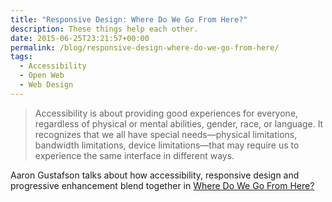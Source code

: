 ```yaml
---
title: "Responsive Design: Where Do We Go From Here?"
description: These things help each other.
date: 2015-06-25T23:21:57+00:00
permalink: /blog/responsive-design-where-do-we-go-from-here/
tags:
  - Accessibility
  - Open Web
  - Web Design
---
```


> Accessibility is about providing good experiences for everyone, regardless of physical or mental abilities, gender, race, or language. It recognizes that we all have special needs—physical limitations, bandwidth limitations, device limitations—that may require us to experience the same interface in different ways.

Aaron Gustafson talks about how accessibility, responsive design and progressive enhancement blend together in [Where Do We Go From Here?](http://www.aaron-gustafson.com/notebook/where-do-we-go-from-here/)
